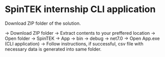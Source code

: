 # SpinTEK internship CLI application

Download ZIP folder of the solution.

-> Download ZIP folder
 -> Extract contents to your preffered location
  -> Open folder 
   -> SpinTEK
    -> App
     -> bin
      -> debug
       -> net7.0
        -> Open App.exe (CLI application)
         -> Follow instructions, if successful, csv file with necessary data is generated into same folder.
